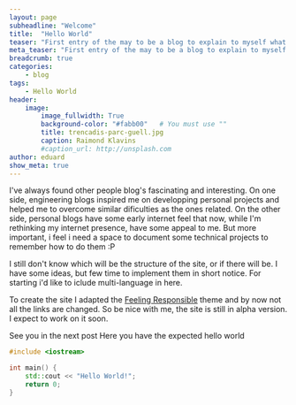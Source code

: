 ```yaml
---
layout: page
subheadline: "Welcome"
title:  "Hello World"
teaser: "First entry of the may to be a blog to explain to myself what am I doing."
meta_teaser: "First entry of the may to be a blog to explain to myself what am I doing."
breadcrumb: true
categories:
    - blog
tags:
    - Hello World
header:
    image:
        image_fullwidth: True
        background-color: "#fabb00"   # You must use ""
        title: trencadis-parc-guell.jpg
        caption: Raimond Klavins
        #caption_url: http://unsplash.com
author: eduard
show_meta: true
---
```

I've always found other people blog's fascinating and interesting. 
On one side, engineering blogs inspired me on developping personal projects and helped me to overcome similar dificulties as the ones related. On the other side, personal blogs have some early internet feel that now, while I'm rethinking my internet presence, have some appeal to me. 
But more important, i feel i need a space to document some technical projects to remember how to do them :P

I still don't know which will be the structure of the site, or if there will be. I have some ideas, but few time to implement them in short notice. For starting i'd like to iclude multi-language in here.

To create the site I adapted the [Feeling Responsible][1] theme and by now not all the links are changed. So be nice with me, the site is still in alpha version. I expect to work on it soon.

See you in the next post
Here you have the expected hello world 

~~~~cpp
#include <iostream>

int main() {
    std::cout << "Hello World!";
    return 0;
}
~~~~

 [1]: https://github.com/Phlow/feeling-responsive
